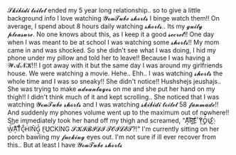 𝓢𝓴𝓲𝓫𝓲𝓭𝓲 𝓽𝓸𝓲𝓵𝓮𝓽 ended my 5 year long relationship..  so to give a little background info I love watching 𝓨𝓸𝓾𝓣𝓾𝓫𝓮 𝓼𝓱𝓸𝓻𝓽𝓼 I binge watch them!!  On average, I spend about 8 hours daily watching 𝓼𝓱𝓸𝓻𝓽𝓼..  Its my 𝓰𝓾𝓲𝓵𝔂 𝓹𝓵𝓮𝓪𝓼𝓾𝓻𝓮.  No one knows about this, as I keep it a good 𝓼𝓮𝓬𝓻𝓮𝓽!!  One day when I was meant to be at school I was watching some 𝓼𝓱𝓸𝓻𝓽𝓼!!  My mom came in and was shocked.  So she didn't see what I was doing, I hid my phone under my pillow and told her to leave!!  Because I was having a 𝓦𝓐𝓝𝓚!!!  I got away with it but the same day I was around my girlfriends house.  We were watching a movie.  Hehe..  Ehh..  I was watching 𝓼𝓱𝓸𝓻𝓽𝓼 the whole time  and I was so sneaky!! She didn't notice!!  Hushshejs jeushajs..  She was trying to make 𝓪𝓭𝓿𝓪𝓷𝓽𝓪𝓰𝓮𝓼 on me and she put her hand on my thigh!!  I didn't think much of it and kept scrolling..  She noticed that I was watching 𝓨𝓸𝓾𝓣𝓾𝓫𝓮 𝓼𝓱𝓸𝓻𝓽𝓼 and I was watching 𝓼𝓴𝓲𝓫𝓲𝓭𝓲 𝓽𝓸𝓲𝓵𝓮𝓽 58 𝓯𝓪𝓷𝓶𝓪𝓭𝓮!!  And suddenly my phones volume went up to the maximum out of nowhere!!  She immediately took her hand off my thigh and screamed, "A͙ͭͫR͉͡͠Eͭ̉͟ Ỵ͋͢O̖ͩ͌U̠҉̷̙ͦ W̯ͤ͝A͙ͭͫT͗̌ͥC̵͉͋Hͥ̽IN̆G̩̱ͩ F̘U҉CKING 𝓢𝓚𝓘𝓑𝓘𝓓𝓘 𝓣𝓞𝓘𝓛𝓔𝓣?!"  I'm currently sitting on her porch bawling my 𝓯𝓾𝓬𝓴𝓲𝓷𝓰 eyes out.  I'm not sure if ill ever recover from this..  But at least I have 𝓨𝓸𝓾𝓣𝓾𝓫𝓮 𝓼𝓱𝓸𝓻𝓽𝓼
